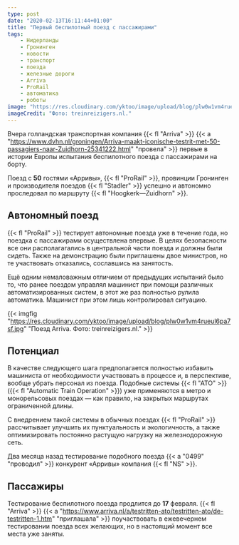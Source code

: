```yaml
---
type: post
date: "2020-02-13T16:11:44+01:00"
title: "Первый беспилотный поезд с пассажирами"
tags:
    - Нидерланды
    - Гронинген
    - новости
    - транспорт
    - поезда
    - железные дороги
    - Arriva
    - ProRail
    - автоматика
    - роботы
image: "https://res.cloudinary.com/yktoo/image/upload/blog/plw0w1vm4rueul6pa7sf.jpg"
imageCredit: "Фото: treinreizigers.nl."
---
```


Вчера голландская транспортная компания {{< fl "Arriva" >}} {{< a "https://www.dvhn.nl/groningen/Arriva-maakt-iconische-testrit-met-50-passagiers-naar-Zuidhorn-25341222.html" "провела" >}} первые в истории Европы испытания беспилотного поезда с пассажирами на борту.

Поезд с **50** гостями «Арривы», {{< fl "ProRail" >}}, провинции Гронинген и производителя поездов {{< fl "Stadler" >}} успешно и автономно проследовал по маршруту {{< fl "Hoogkerk—Zuidhorn" >}}.

<!--more-->

## Автономный поезд

{{< fl "ProRail" >}} тестирует автономные поезда уже в течение года, но поездка с пассажирами осуществлена впервые. В целях безопасности все они располагагались в центральной части поезда и должны были сидеть. Также на демонстрацию были приглашены двое министров, но те участвовать отказались, сославшись на занятость.

Ещё одним немаловажным отличием от предыдущих испытаний было то, что ранее поездом управлял машинист при помощи различных автоматизированных систем, в этот же раз полностью рулила автоматика. Машинист при этом лишь контролировал ситуацию.

{{< imgfig "https://res.cloudinary.com/yktoo/image/upload/blog/plw0w1vm4rueul6pa7sf.jpg" "Поезд Arriva. Фото: treinreizigers.nl." >}}

## Потенциал

В качестве следующего шага предполагается полностью избавить машиниста от необходимости участвовать в процессе и, в перспективе, вообще убрать персонал из поезда. Подобные системы {{< fl "ATO" >}} ({{< fl "Automatic Train Operation" >}}) уже применяются в метро и монорельсовых поездах — как правило, на закрытых маршрутах ограниченной длины.

С внедрением такой системы в обычных поездах {{< fl "ProRail" >}} рассчитывает улучшить их пунктуальность и экологичность, а также оптимизировать постоянно растущую нагрузку на железнодорожную сеть.

Два месяца назад тестирование подобного поезда {{< a "0499" "проводил" >}} конкурент «Арривы» компания {{< fl "NS" >}}.

## Пассажиры

Тестирование беспилотного поезда продлится до **17** февраля. {{< fl "Arriva" >}} {{< a "https://www.arriva.nl/a/testritten-ato/testritten-ato/de-testritten-1.htm" "приглашала" >}} поучаствовать в ежевечернем тестировании поезда всех желающих, но в настоящий момент все места уже заняты.